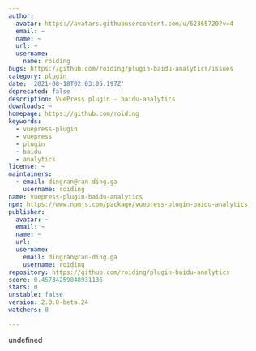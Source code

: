 ```yaml
---
author:
  avatar: https://avatars.githubusercontent.com/u/62365720?v=4
  email: ~
  name: ~
  url: ~
  username:
    name: roiding
bugs: https://github.com/roiding/plugin-baidu-analytics/issues
category: plugin
date: '2021-08-18T02:03:05.197Z'
deprecated: false
description: VuePress plugin - baidu-analytics
downloads: ~
homepage: https://github.com/roiding
keywords:
  - vuepress-plugin
  - vuepress
  - plugin
  - baidu
  - analytics
license: ~
maintainers:
  - email: dingran@ran-ding.ga
    username: roiding
name: vuepress-plugin-baidu-analytics
npm: https://www.npmjs.com/package/vuepress-plugin-baidu-analytics
publisher:
  avatar: ~
  email: ~
  name: ~
  url: ~
  username:
    email: dingran@ran-ding.ga
    username: roiding
repository: https://github.com/roiding/plugin-baidu-analytics
score: 0.45734259048931136
stars: 0
unstable: false
version: 2.0.0-beta.24
watchers: 0

---
```


undefined